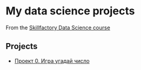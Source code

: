 # My data science projects
From the [Skillfactory Data Science course](https://skillfactory.ru/data-scientist-pro)

## Projects

* [Проект 0. Игра угадай число]()
